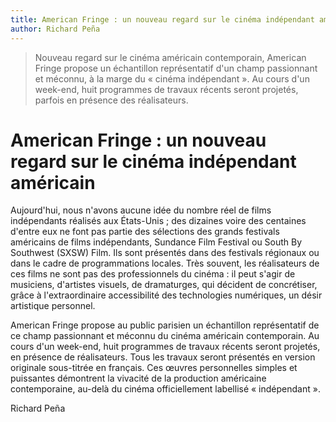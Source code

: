 ```yaml
---
title: American Fringe : un nouveau regard sur le cinéma indépendant américain
author: Richard Peña
---
```


> Nouveau regard sur le cinéma américain contemporain, American Fringe propose un échantillon représentatif d'un champ passionnant et méconnu, à la marge du « cinéma indépendant ». Au cours d'un week-end, huit programmes de travaux récents seront projetés, parfois en présence des réalisateurs.

# American Fringe : un nouveau regard sur le cinéma indépendant américain

Aujourd'hui, nous n'avons aucune idée du nombre réel de films indépendants réalisés aux États-Unis ; des dizaines voire des centaines d'entre eux ne font pas partie des sélections des grands festivals américains de films indépendants, Sundance Film Festival ou South By Southwest (SXSW) Film. Ils sont présentés dans des festivals régionaux ou dans le cadre de programmations locales. Très souvent, les réalisateurs de ces films ne sont pas des professionnels du cinéma : il peut s'agir de musiciens, d'artistes visuels, de dramaturges, qui décident de concrétiser, grâce à l'extraordinaire accessibilité des technologies numériques, un désir artistique personnel.

American Fringe propose au public parisien un échantillon représentatif de ce champ passionnant et méconnu du cinéma américain contemporain. Au cours d'un week-end, huit programmes de travaux récents seront projetés, en présence de réalisateurs. Tous les travaux seront présentés en version originale sous-titrée en français. Ces œuvres personnelles simples et puissantes démontrent la vivacité de la production américaine contemporaine, au-delà du cinéma officiellement labellisé « indépendant ».

Richard Peña
